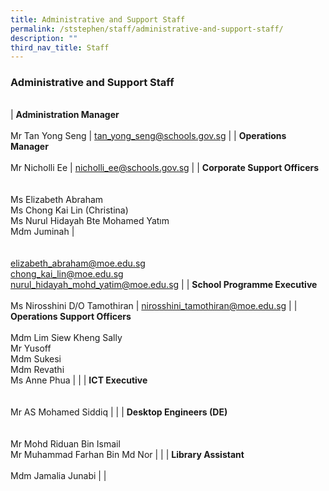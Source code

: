 ```yaml
---
title: Administrative and Support Staff
permalink: /ststephen/staff/administrative-and-support-staff/
description: ""
third_nav_title: Staff
---
```

### Administrative and Support Staff

|  	|  	|
|---	|---	|

| **Administration Manager**<br><br>Mr Tan Yong Seng 	| tan_yong_seng@schools.gov.sg 	|
| **Operations Manager**<br><br>Mr Nicholli Ee 	| nicholli_ee@schools.gov.sg 	|
| **Corporate Support Officers**<br><br><br>Ms Elizabeth Abraham<br>Ms Chong Kai Lin (Christina)<br>Ms Nurul Hidayah Bte Mohamed Yatım<br>Mdm Juminah 	| <br><br><br>elizabeth_abraham@moe.edu.sg<br>chong_kai_lin@moe.edu.sg <br>nurul_hidayah_mohd_yatim@moe.edu.sg 	|
| **School Programme Executive**<br><br>Ms Nirosshini D/O Tamothiran 	| nirosshini_tamothiran@moe.edu.sg 	|
| **Operations Support Officers**<br><br>Mdm Lim Siew Kheng Sally<br>Mr Yusoff<br>Mdm Sukesi<br>Mdm Revathi<br>Ms Anne Phua 	|  	|
| **ICT Executive**<br><br><br>Mr AS Mohamed Siddiq 	|  	|
| **Desktop Engineers (DE)**<br><br><br>Mr Mohd Riduan Bin Ismail<br>Mr Muhammad Farhan Bin Md Nor  	|  	|
| **Library Assistant**<br><br>Mdm Jamalia Junabi 	|  	|

